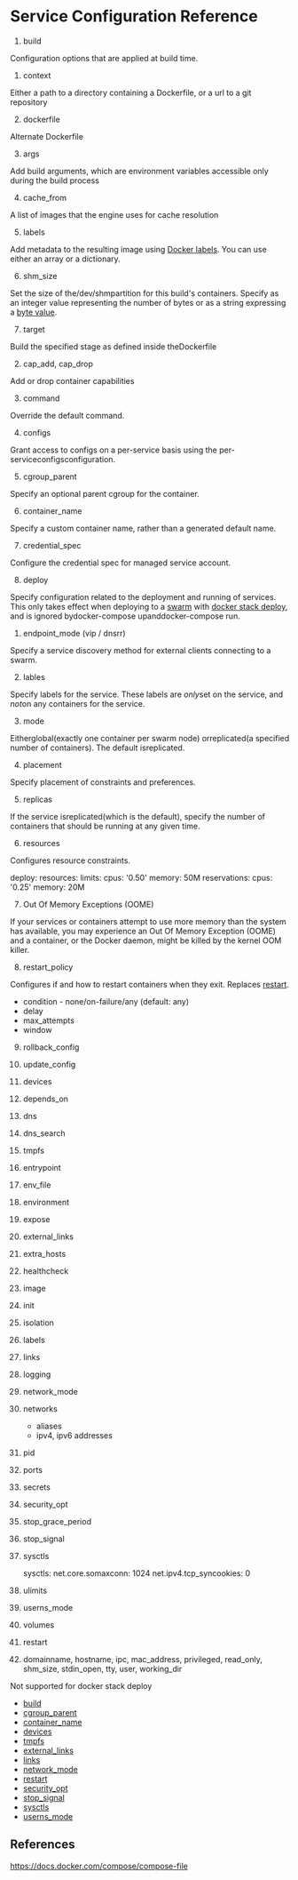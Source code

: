 # Service Configuration Reference

1. build

Configuration options that are applied at build time.

1. context

Either a path to a directory containing a Dockerfile, or a url to a git repository

2. dockerfile

Alternate Dockerfile

3. args

Add build arguments, which are environment variables accessible only during the build process

4. cache_from

A list of images that the engine uses for cache resolution

5. labels

Add metadata to the resulting image using [Docker labels](https://docs.docker.com/engine/userguide/labels-custom-metadata/). You can use either an array or a dictionary.

6. shm_size

Set the size of the/dev/shmpartition for this build's containers. Specify as an integer value representing the number of bytes or as a string expressing a [byte value](https://docs.docker.com/compose/compose-file/#specifying-byte-values).

7. target

Build the specified stage as defined inside theDockerfile

2. cap_add, cap_drop

Add or drop container capabilities

3. command

Override the default command.

4. configs

Grant access to configs on a per-service basis using the per-serviceconfigsconfiguration.

5. cgroup_parent

Specify an optional parent cgroup for the container.

6. container_name

Specify a custom container name, rather than a generated default name.

7. credential_spec

Configure the credential spec for managed service account.

8. deploy

Specify configuration related to the deployment and running of services. This only takes effect when deploying to a [swarm](https://docs.docker.com/engine/swarm/) with [docker stack deploy](https://docs.docker.com/engine/reference/commandline/stack_deploy/), and is ignored bydocker-compose upanddocker-compose run.

1. endpoint_mode (vip / dnsrr)

Specify a service discovery method for external clients connecting to a swarm.

2. lables

Specify labels for the service. These labels are *only*set on the service, and *not*on any containers for the service.

3. mode

Eitherglobal(exactly one container per swarm node) orreplicated(a specified number of containers). The default isreplicated.

4. placement

Specify placement of constraints and preferences.

5. replicas

If the service isreplicated(which is the default), specify the number of containers that should be running at any given time.

6. resources

Configures resource constraints.

deploy:
resources:
limits:
cpus: '0.50'
memory: 50M
reservations:
cpus: '0.25'
memory: 20M

7. Out Of Memory Exceptions (OOME)

If your services or containers attempt to use more memory than the system has available, you may experience an Out Of Memory Exception (OOME) and a container, or the Docker daemon, might be killed by the kernel OOM killer.

8. restart_policy

Configures if and how to restart containers when they exit. Replaces [restart](https://docs.docker.com/compose/compose-file/compose-file-v2/#orig-resources).

- condition - none/on-failure/any (default: any)
- delay
- max_attempts
- window

9. rollback_config

10. update_config

9. devices
10. depends_on
11. dns
12. dns_search
13. tmpfs
14. entrypoint
15. env_file
16. environment
17. expose
18. external_links
19. extra_hosts
20. healthcheck
21. image
22. init
23. isolation
24. labels
25. links
26. logging
27. network_mode
28. networks

    - aliases
    - ipv4, ipv6 addresses

29. pid
30. ports
31. secrets
32. security_opt
33. stop_grace_period
34. stop_signal
35. sysctls

    sysctls:
    net.core.somaxconn: 1024
    net.ipv4.tcp_syncookies: 0

36. ulimits
37. userns_mode
38. volumes
39. restart
40. domainname, hostname, ipc, mac_address, privileged, read_only, shm_size, stdin_open, tty, user, working_dir

Not supported for docker stack deploy

- [build](https://docs.docker.com/compose/compose-file/#build)
- [cgroup_parent](https://docs.docker.com/compose/compose-file/#cgroup_parent)
- [container_name](https://docs.docker.com/compose/compose-file/#container_name)
- [devices](https://docs.docker.com/compose/compose-file/#devices)
- [tmpfs](https://docs.docker.com/compose/compose-file/#tmpfs)
- [external_links](https://docs.docker.com/compose/compose-file/#external_links)
- [links](https://docs.docker.com/compose/compose-file/#links)
- [network_mode](https://docs.docker.com/compose/compose-file/#network_mode)
- [restart](https://docs.docker.com/compose/compose-file/#restart)
- [security_opt](https://docs.docker.com/compose/compose-file/#security_opt)
- [stop_signal](https://docs.docker.com/compose/compose-file/#stop_signal)
- [sysctls](https://docs.docker.com/compose/compose-file/#sysctls)
- [userns_mode](https://docs.docker.com/compose/compose-file/#userns_mode)

## References

<https://docs.docker.com/compose/compose-file>
